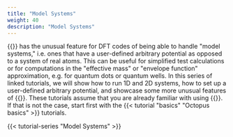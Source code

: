 ```yaml
---
title: "Model Systems"
weight: 40
description: "Model Systems"
---
```



{{<octopus>}} has the unusual feature for DFT codes of being able to handle "model systems," i.e. ones that have a user-defined arbitrary potential as opposed to a system of real atoms. This can be useful for simplified test calculations or for computations in the "effective mass" or "envelope function" approximation, e.g. for quantum dots or quantum wells. In this series of linked tutorials, we will show how to run 1D and 2D systems, how to set up a user-defined arbitrary potential, and showcase some more unusual features of {{<octopus>}}. These tutorials assume that you are already familiar with using {{<octopus>}}. If that is not the case, start first with the 
{{< tutorial "basics" "Octopus basics" >}} tutorials.

{{< tutorial-series "Model Systems" >}}
